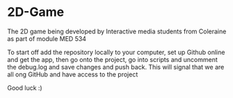 # 2D-Game
The 2D game being developed by Interactive media students from Coleraine as part of module MED 534

To start off add the repository locally to your computer, set up Github online and get the app, then go onto the project, go into 
scripts and uncomment the debug.log and save changes and push back. This will signal that we are all ong GitHub and have access to the 
project 

Good luck :)
